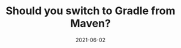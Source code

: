 ---
categories:
- Software Testing
date: '2021-06-02'
title: Should you switch to Gradle from Maven?
---